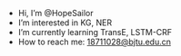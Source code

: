 - Hi, I’m @HopeSailor
- I’m interested in KG, NER
- I’m currently learning TransE, LSTM-CRF
- How to reach me: 18711028@bjtu.edu.cn
